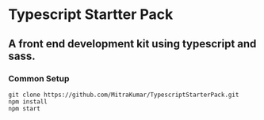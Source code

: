 # Typescript Startter Pack
## A front end development kit using typescript and sass.

### Common Setup
```
git clone https://github.com/MitraKumar/TypescriptStarterPack.git
npm install
npm start
```